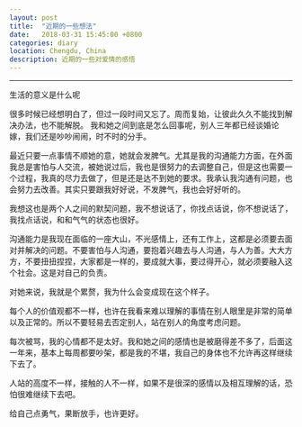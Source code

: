 ```yaml
---
layout: post
title:  "近期的一些想法"
date:   2018-03-31 15:45:00 +0800
categories: diary
location: Chengdu, China
description: 近期的一些对爱情的感悟
---
```

---
生活的意义是什么呢

很多时候已经想明白了，但过一段时间又忘了。周而复始，让彼此久久不能找到解决办法，也不能解脱。
我和她之间到底是怎么回事呢，别人三年都已经谈婚论嫁，我们还是吵吵闹闹，时不时的分手。

最近只要一点事情不顺她的意，她就会发脾气。尤其是我的沟通能力方面，在外面我总是害怕与人交流，被她说过后，我也是很努力的去调整自己，但是这也需要一个过程，我真的尽力去做了，但是还是达不到她的要求。我承认我沟通有问题，也会努力去改善。其实只要跟我好好说，不发脾气，我也会好好听的。

我想这也是两个人之间的默契问题，我不想说话了，你找点话说，你不想说话了，我找点话说，和和气气的状态也很好。

沟通能力是我现在面临的一座大山，不光感情上，还有工作上，这都是必须要去面对并解决的问题。不要害怕与人沟通，要抱着兴趣去与人沟通，与人为善。大大方方，不要扭扭捏捏，大家都是一样的，要成就大事，要过得开心，就必须要融入这个社会。这是对自己的负责。

对她来说，我就是个累赘，我为什么会变成现在这个样子。

每个人的价值观都不一样，也许在我看来难以理解的事情在别人眼里是非常的简单以及正常的。所以不要轻易去否定别人，站在别人的角度考虑问题。

每次被骂，我的心情都不是太好。我和她之间的感情也是被磨得差不多了，后面这一年来，基本上每周都要吵架，都是我的不堪，我自己的身体也不允许再这样继续下去了。

人站的高度不一样，接触的人不一样，如果不是很深的感情以及相互理解的话，恐怕很难继续下去吧。

给自己点勇气，果断放手，也许更好。